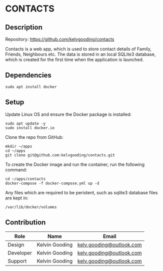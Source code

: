 # CONTACTS

## Description

Repository: https://github.com/kelvgooding/contacts

Contacts is a web app, which is used to store contact details of Family, Friends, Neighbours etc. The data is stored in an local SQLite3 database, which is created for the first time when the application is launched.

## Dependencies

```
sudo apt install docker
```

## Setup

Update Linux OS and ensure the Docker package is installed:

```
sudo apt update -y
sudo install docker.io
```

Clone the repo from GitHub:

```
mkdir ~/apps
cd ~/apps
git clone git@github.com:kelvgooding/contacts.git
```

To create the Docker image and run the container, run the following command:

```
cd ~/apps/contacts
docker-compose -f docker-compose.yml up -d
```

Any files which are required to be peristent, such as sqlite3 database files are kept in:

```
/var/lib/docker/volumes
```

## Contribution

| Role      | Name            | Email                        |
|-----------|-----------------|------------------------------|
| Design    | Kelvin Gooding  | kelv.gooding@outlook.com     |
| Developer | Kelvin Gooding  | kelv.gooding@outlook.com     |
| Support   | Kelvin Gooding  | kelv.gooding@outlook.com     |
